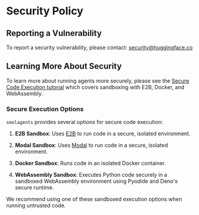 # Security Policy

## Reporting a Vulnerability

To report a security vulnerability, please contact: security@huggingface.co

## Learning More About Security

To learn more about running agents more securely, please see the [Secure Code Execution tutorial](docs/source/en/tutorials/secure_code_execution.mdx) which covers sandboxing with E2B, Docker, and WebAssembly.

### Secure Execution Options

`smolagents` provides several options for secure code execution:

1. **E2B Sandbox**: Uses [E2B](https://e2b.dev/) to run code in a secure, isolated environment.

2. **Modal Sandbox**: Uses [Modal](https://modal.com/) to run code in a secure, isolated environment.

3. **Docker Sandbox**: Runs code in an isolated Docker container.

4. **WebAssembly Sandbox**: Executes Python code securely in a sandboxed WebAssembly environment using Pyodide and Deno's secure runtime.

We recommend using one of these sandboxed execution options when running untrusted code.
